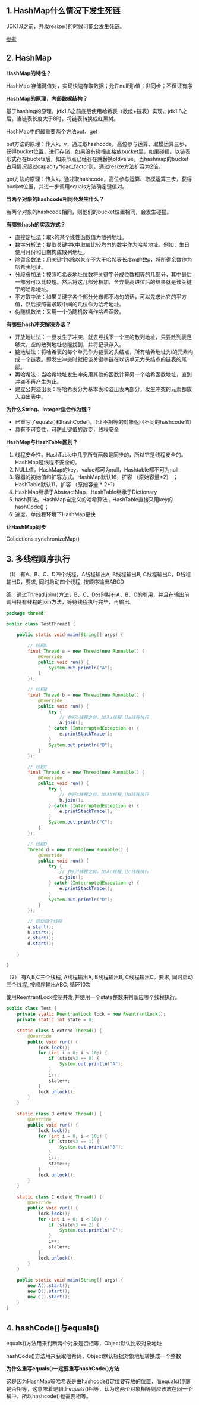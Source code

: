 ## 1. HashMap什么情况下发生死链 

JDK1.8之前，并发resize()的时候可能会发生死链。

[参考](https://coolshell.cn/articles/9606.html)

## 2. HashMap

**HashMap的特性？**

HashMap 存储键值对，实现快速存取数据；允许null键\值；非同步；不保证有序

**HashMap的原理，内部数据结构？**

基于hashing的原理，jdk1.8之前底层使用哈希表（数组+链表）实现。jdk1.8之后，当链表长度大于8时，将链表转换成红黑树。

HashMap中的最重要两个方法put、get

put方法的原理：传入k，v，通过取hashcode，高位参与运算、取模运算三步，获得bucket位置，进行存储，如果没有碰撞直接放bucket里，如果碰撞，以链表形式存在buctets后，如果节点已经存在就替换oldvalue。当hashmap的bucket占用情况超过capacity*load_factor则，通过resize方法扩容为2倍。

get方法的原理：传入k，通过取hashcode，高位参与运算、取模运算三步，获得bucket位置，并进一步调用equals方法确定键值对。

**当两个对象的hashcode相同会发生什么？**

若两个对象的hashcode相同，则他们的bucket位置相同，会发生碰撞。

**有哪些hash的实现方式？**

- 直接定址法：取k的某个线性函数值为散列地址。
- 数字分析法：提取关键字k中取值比较均匀的数字作为哈希地址。例如，生日使用月份和日期构成散列地址。
- 除留余数法：用关键字k除以某个不大于哈希表长度m的数p，将所得余数作为哈希表地址。
- 分段叠加法：按照哈希表地址位数将关键字分成位数相等的几部分，其中最后一部分可以比较短。然后将这几部分相加，舍弃最高进位后的结果就是该关键字的哈希地址。
- 平方取中法：如果关键字各个部分分布都不均匀的话，可以先求出它的平方值，然后按照需求取中间的几位作为哈希地址。
- 伪随机数法：采用一个伪随机数当作哈希函数。

**有哪些hash冲突解决办法？**

- 开放地址法：一旦发生了冲突，就去寻找下一个空的散列地址，只要散列表足够大，空的散列地址总能找到，并将记录存入。
- 链地址法：将哈希表的每个单元作为链表的头结点，所有哈希地址为i的元素构成一个链表。即发生冲突时就把该关键字链在以该单元为头结点的链表的尾部。
- 再哈希法：当哈希地址发生冲突用其他的函数计算另一个哈希函数地址，直到冲突不再产生为止。
- 建立公共溢出表：将哈希表分为基本表和溢出表两部分，发生冲突的元素都放入溢出表中。

**为什么String、Integer适合作为键？**

- 已重写了equals()和hashCode()。（让不相等的对象返回不同的hashcode值）
- 具有不可变性，可防止键值的改变，线程安全 

**HashMap与HashTable区别？**

1. 线程安全性。HashTable中几乎所有函数是同步的，所以它是线程安全的。HashMap是线程不安全的。
2. NULL值。HashMap的key、value都可为null，Hashtable都不可为null
3. 容器的初始值和扩容方式。HashMap默认16，扩容 （原始容量*2）,；HashTable默认11，扩容 （原始容量 * 2+1）
4. HashMap继承于AbstractMap，HashTable继承于Dictionary
5. hash算法。HashMap自定义的哈希算法；HashTable直接采用key的hashCode()；
6. 速度。单线程环境下HashMap更快

**让HashMap同步**

Collections.synchronizeMap()



## 3. 多线程顺序执行 

（1） 有A、B、C、D四个线程，A线程输出A, B线程输出B, C线程输出C，D线程输出D，要求, 同时启动四个线程, 按顺序输出ABCD 

答：通过Thread.join()方法，B、C、D分别持有A、B、C的引用，并且在输出前调用持有线程的join方法，等待线程执行完毕，再输出。

```java
package thread;

public class TestThread1 {

    public static void main(String[] args) {

        // 线程A
        final Thread a = new Thread(new Runnable() {
            @Override
            public void run() {
                System.out.println("A");
            }
        });

        // 线程B
        final Thread b = new Thread(new Runnable() {
            @Override
            public void run() {
                try {
                    // 执行b线程之前，加入a线程,让a线程执行
                    a.join();
                } catch (InterruptedException e) {
                    e.printStackTrace();
                }
                System.out.println("B");
            }
        });

        // 线程C
        final Thread c = new Thread(new Runnable() {
            @Override
            public void run() {
                try {
                    // 执行c线程之前，加入b线程,让b线程执行
                    b.join();
                } catch (InterruptedException e) {
                    e.printStackTrace();
                }
                System.out.println("C");
            }
        });

        // 线程D
        Thread d = new Thread(new Runnable() {
            @Override
            public void run() {
                try {
                    // 执行d线程之前，加入c线程,让c线程执行
                    c.join();
                } catch (InterruptedException e) {
                    e.printStackTrace();
                }
                System.out.println("D");
            }
        });

        // 启动四个线程
        a.start();
        b.start();
        c.start();
        d.start();

    }

}
```

（2） 有A,B,C三个线程, A线程输出A, B线程输出B, C线程输出C。要求, 同时启动三个线程, 按顺序输出ABC, 循环10次 

使用ReentrantLock控制并发,并使用一个state整数来判断应哪个线程执行。 

```java
public class Test {
    private static ReentrantLock lock = new ReentrantLock();
    private static int state = 0;
    
    static class A extend Thread() {
        @Override
        public void run() {
            lock.lock();
            for (int i = 0; i < 10;) {
                if (state%3 == 0) {
                    System.out.println("A");
                }
                i++;
                state++;
            }
            lock.unlock();    
        }        
    }
    
    static class B extend Thread() {
        @Override
        public void run() {
            lock.lock();
            for (int i = 0; i < 10;) {
                if (state%3 == 1) {
                    System.out.println("B");
                }
                i++;
                state++;
            }
            lock.unlock();    
        }        
    }    
    
    static class C extend Thread() {
        @Override
        public void run() {
            lock.lock();
            for (int i = 0; i < 10;) {
                if (state%3 == 2) {
                    System.out.println("C");
                }
                i++;
                state++;
            }
            lock.unlock();    
        }        
    }
    
    public static void main(String[] args) {
        new A().start();
        new B().start();
        new C().start();
    }
}

```



## 4. hashCode()与equals()

equals()方法用来判断两个对象是否相等，Object默认比较对象地址

hashCode()方法用来获取哈希码，Object默认根据对象地址转换成一个整数

**为什么重写equals()一定要重写hashCode()方法**

这是因为HashMap等哈希表是由hashcode()定位要存放的位置，而equals()判断是否相等，这意味着逻辑上equals()相等，认为这两个对象相等则应该放在同一个桶中，所以hashcode()也需要相等。 